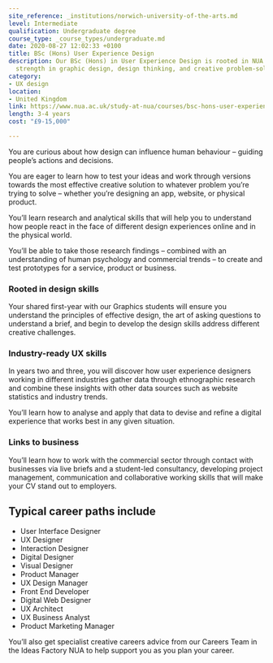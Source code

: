 ```yaml
---
site_reference: _institutions/norwich-university-of-the-arts.md
level: Intermediate
qualification: Undergraduate degree
course_type: _course_types/undergraduate.md
date: 2020-08-27 12:02:33 +0100
title: BSc (Hons) User Experience Design
description: Our BSc (Hons) in User Experience Design is rooted in NUA’s traditional
  strength in graphic design, design thinking, and creative problem-solving.
category:
- UX design
location:
- United Kingdom
link: https://www.nua.ac.uk/study-at-nua/courses/bsc-hons-user-experience-design/
length: 3-4 years
cost: "£9-15,000"

---
```

You are curious about how design can influence human behaviour – guiding people’s actions and decisions.

You are eager to learn how to test your ideas and work through versions towards the most effective creative solution to whatever problem you’re trying to solve – whether you’re designing an app, website, or physical product.

You’ll learn research and analytical skills that will help you to understand how people react in the face of different design experiences online and in the physical world.

You’ll be able to take those research findings – combined with an understanding of human psychology and commercial trends – to create and test prototypes for a service, product or business.

### Rooted in design skills

Your shared first-year with our Graphics students will ensure you understand the principles of effective design, the art of asking questions to understand a brief, and begin to develop the design skills address different creative challenges.

### Industry-ready UX skills

In years two and three, you will discover how user experience designers working in different industries gather data through ethnographic research and combine these insights with other data sources such as website statistics and industry trends.

You’ll learn how to analyse and apply that data to devise and refine a digital experience that works best in any given situation.

### Links to business

You’ll learn how to work with the commercial sector through contact with businesses via live briefs and a student-led consultancy, developing project management, communication and collaborative working skills that will make your CV stand out to employers.

## **Typical career paths include**

* User Interface Designer
* UX Designer
* Interaction Designer
* Digital Designer
* Visual Designer
* Product Manager
* UX Design Manager
* Front End Developer
* Digital Web Designer
* UX Architect
* UX Business Analyst
* Product Marketing Manager

You’ll also get specialist creative careers advice from our Careers Team in the Ideas Factory NUA to help support you as you plan your career.